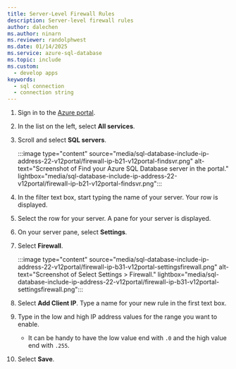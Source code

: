 ```yaml
---
title: Server-Level Firewall Rules
description: Server-level firewall rules
author: dalechen
ms.author: ninarn
ms.reviewer: randolphwest
ms.date: 01/14/2025
ms.service: azure-sql-database
ms.topic: include
ms.custom:
  - develop apps
keywords:
  - sql connection
  - connection string
---
```


1. Sign in to the [Azure portal](https://portal.azure.com/).

1. In the list on the left, select **All services**.

1. Scroll and select **SQL servers**.

   :::image type="content" source="media/sql-database-include-ip-address-22-v12portal/firewall-ip-b21-v12portal-findsvr.png" alt-text="Screenshot of Find your Azure SQL Database server in the portal." lightbox="media/sql-database-include-ip-address-22-v12portal/firewall-ip-b21-v12portal-findsvr.png":::

1. In the filter text box, start typing the name of your server. Your row is displayed.

1. Select the row for your server. A pane for your server is displayed.

1. On your server pane, select **Settings**.

1. Select **Firewall**.

    :::image type="content" source="media/sql-database-include-ip-address-22-v12portal/firewall-ip-b31-v12portal-settingsfirewall.png" alt-text="Screenshot of Select Settings > Firewall." lightbox="media/sql-database-include-ip-address-22-v12portal/firewall-ip-b31-v12portal-settingsfirewall.png":::

1. Select **Add Client IP**. Type a name for your new rule in the first text box.

1. Type in the low and high IP address values for the range you want to enable.

   - It can be handy to have the low value end with `.0` and the high value end with `.255`.

1. Select **Save**.

<!--
These includes/ files are a sequenced set, but you can pick and choose:

includes/sql-database-include-ip-address-22-v12portal.md
? includes/sql-database-include-ip-address-*.md
-->
